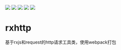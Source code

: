 ![](https://img.shields.io/badge/rxhttp-200-blue.svg)
![](https://img.shields.io/github/license/damingerdai/rxhttp.svg?style=flat)
![](https://img.shields.io/github/last-commit/damingerdai/rxhttp.svg?style=flat)
![](https://img.shields.io/npm/v/damingerdai-rxhttp.svg?style=flat)
![](https://img.shields.io/npm/types/damingerdai-rxhttp.svg?style=flat)

# rxhttp
基于rxjs和request的http请求工具类，使用webpack打包
